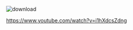 
![download](https://github.com/erent8/Scroll-Build-Bootcamp/assets/86615310/5ee7d9a5-ddfe-4277-9e64-754ced1b052e)

https://www.youtube.com/watch?v=i1hXdcsZdng
